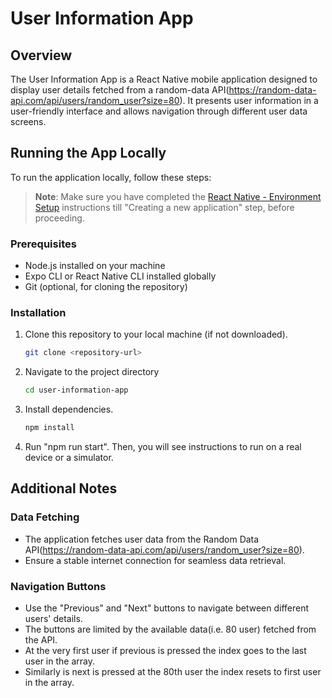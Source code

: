 # User Information App

## Overview

The User Information App is a React Native mobile application designed to display user details fetched from a random-data API(https://random-data-api.com/api/users/random_user?size=80). It presents user information in a user-friendly interface and allows navigation through different user data screens.

## Running the App Locally

To run the application locally, follow these steps:

> **Note**: Make sure you have completed the [React Native - Environment Setup](https://reactnative.dev/docs/environment-setup) instructions till "Creating a new application" step, before proceeding.

### Prerequisites

- Node.js installed on your machine
- Expo CLI or React Native CLI installed globally
- Git (optional, for cloning the repository)

### Installation

1. Clone this repository to your local machine (if not downloaded).

   ```bash
   git clone <repository-url>

   ```

2. Navigate to the project directory

   ```bash
   cd user-information-app

   ```

3. Install dependencies.

   ```bash
   npm install

   ```

4. Run "npm run start". Then, you will see instructions to run on a real device or a simulator.

## Additional Notes

### Data Fetching

- The application fetches user data from the Random Data API(https://random-data-api.com/api/users/random_user?size=80).
- Ensure a stable internet connection for seamless data retrieval.

### Navigation Buttons

- Use the "Previous" and "Next" buttons to navigate between different users' details.
- The buttons are limited by the available data(i.e. 80 user) fetched from the API.
- At the very first user if previous is pressed the index goes to the last user in the array.
- Similarly is next is pressed at the 80th user the index resets to first user in the array.
